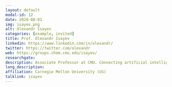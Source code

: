 ```yaml
---
layout: default
modal-id: 12
date: 2020-08-01
img: isayev.png
alt: Olexandr Isayev
categories: [example, invited]
title: Prof. Olexandr Isayev
linkedin: https://www.linkedin.com/in/olexandr/
twitter: https://twitter.com/olexandr
web: https://groups.chem.cmu.edu/isayev/
researchgate: 
description: Associate Professor at CMU. Connecting artificial intelligence (AI) with chemical sciences
long_description:
affiliation: Carnegie Mellon University (US)
talklink: isayev
---
```

